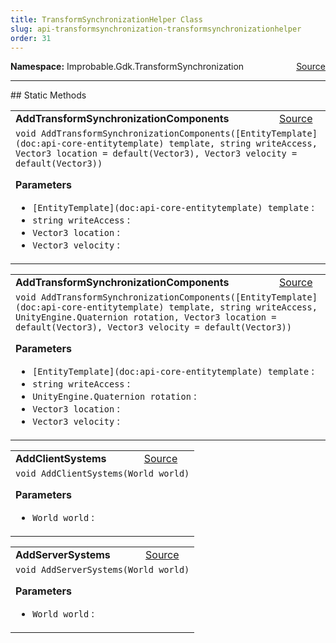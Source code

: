 ```yaml
---
title: TransformSynchronizationHelper Class
slug: api-transformsynchronization-transformsynchronizationhelper
order: 31
---
```


<p><b>Namespace:</b> Improbable.Gdk.TransformSynchronization<span style="float: right"><a href="https://www.github.com/spatialos/gdk-for-unity/blob/0.3.3/workers/unity/Packages/io.improbable.gdk.transformsynchronization/TransformSynchronizationHelper.cs/#L7">Source</a></span></p>











</p>
<hr style="width:100%; border-top-color:#d8d8d8" />
## Static Methods


</p>


<table class="io-api-doc">    <tr>        <td class="io-api-doc-name"><a id="addtransformsynchronizationcomponents-entitytemplate-string-vector3-vector3"></a><b>AddTransformSynchronizationComponents</b></td>        <td class="io-api-doc-source"><a href="https://www.github.com/spatialos/gdk-for-unity/blob/0.3.3/workers/unity/Packages/io.improbable.gdk.transformsynchronization/TransformSynchronizationHelper.cs/#L9">Source</a></td>    </tr>    <tr>        <td class="io-api-doc-content" colspan="2"><code>void AddTransformSynchronizationComponents([EntityTemplate](doc:api-core-entitytemplate) template, string writeAccess, Vector3 location = default(Vector3), Vector3 velocity = default(Vector3))</code></p></p><b>Parameters</b><ul><li><code>[EntityTemplate](doc:api-core-entitytemplate) template</code> : </li><li><code>string writeAccess</code> : </li><li><code>Vector3 location</code> : </li><li><code>Vector3 velocity</code> : </li></ul></td>    </tr></table>
<table class="io-api-doc">    <tr>        <td class="io-api-doc-name"><a id="addtransformsynchronizationcomponents-entitytemplate-string-unityengine-quaternion-vector3-vector3"></a><b>AddTransformSynchronizationComponents</b></td>        <td class="io-api-doc-source"><a href="https://www.github.com/spatialos/gdk-for-unity/blob/0.3.3/workers/unity/Packages/io.improbable.gdk.transformsynchronization/TransformSynchronizationHelper.cs/#L20">Source</a></td>    </tr>    <tr>        <td class="io-api-doc-content" colspan="2"><code>void AddTransformSynchronizationComponents([EntityTemplate](doc:api-core-entitytemplate) template, string writeAccess, UnityEngine.Quaternion rotation, Vector3 location = default(Vector3), Vector3 velocity = default(Vector3))</code></p></p><b>Parameters</b><ul><li><code>[EntityTemplate](doc:api-core-entitytemplate) template</code> : </li><li><code>string writeAccess</code> : </li><li><code>UnityEngine.Quaternion rotation</code> : </li><li><code>Vector3 location</code> : </li><li><code>Vector3 velocity</code> : </li></ul></td>    </tr></table>
<table class="io-api-doc">    <tr>        <td class="io-api-doc-name"><a id="addclientsystems-world"></a><b>AddClientSystems</b></td>        <td class="io-api-doc-source"><a href="https://www.github.com/spatialos/gdk-for-unity/blob/0.3.3/workers/unity/Packages/io.improbable.gdk.transformsynchronization/TransformSynchronizationHelper.cs/#L30">Source</a></td>    </tr>    <tr>        <td class="io-api-doc-content" colspan="2"><code>void AddClientSystems(World world)</code></p></p><b>Parameters</b><ul><li><code>World world</code> : </li></ul></td>    </tr></table>
<table class="io-api-doc">    <tr>        <td class="io-api-doc-name"><a id="addserversystems-world"></a><b>AddServerSystems</b></td>        <td class="io-api-doc-source"><a href="https://www.github.com/spatialos/gdk-for-unity/blob/0.3.3/workers/unity/Packages/io.improbable.gdk.transformsynchronization/TransformSynchronizationHelper.cs/#L45">Source</a></td>    </tr>    <tr>        <td class="io-api-doc-content" colspan="2"><code>void AddServerSystems(World world)</code></p></p><b>Parameters</b><ul><li><code>World world</code> : </li></ul></td>    </tr></table>





